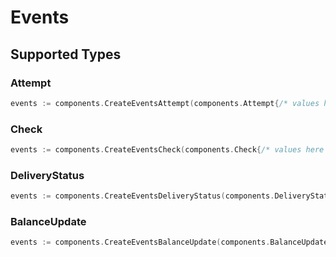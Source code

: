 # Events


## Supported Types

### Attempt

```go
events := components.CreateEventsAttempt(components.Attempt{/* values here */})
```

### Check

```go
events := components.CreateEventsCheck(components.Check{/* values here */})
```

### DeliveryStatus

```go
events := components.CreateEventsDeliveryStatus(components.DeliveryStatus{/* values here */})
```

### BalanceUpdate

```go
events := components.CreateEventsBalanceUpdate(components.BalanceUpdate{/* values here */})
```

